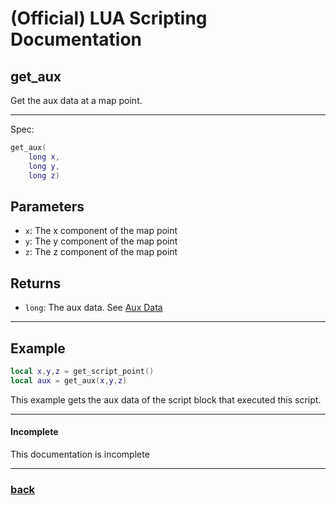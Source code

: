 
# (Official) LUA Scripting Documentation

## get_aux

Get the aux data at a map point.

___

Spec:

```lua
get_aux(
	long x,
	long y,
	long z)
```

## Parameters

- `x`: The x component of the map point
- `y`: The y component of the map point
- `z`: The z component of the map point

## Returns

- `long`: The aux data. See [Aux Data](../../data-types#aux)

___

## Example

```lua
local x,y,z = get_script_point()
local aux = get_aux(x,y,z)
```

This example gets the aux data of the script block that executed this script.

___

#### Incomplete

This documentation is incomplete

___

### [back](../blocks)
